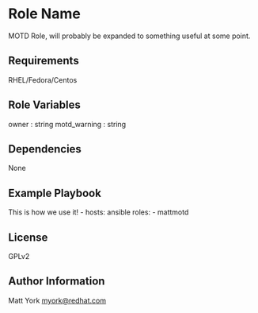 Role Name
=========

MOTD Role, will probably be expanded to something useful at some point.

Requirements
------------

RHEL/Fedora/Centos

Role Variables
--------------
owner : string
motd_warning : string

Dependencies
------------

None

Example Playbook
----------------

This is how we use it!
    - hosts: ansible
      roles:
      - mattmotd

License
-------

GPLv2

Author Information
------------------

Matt York myork@redhat.com
